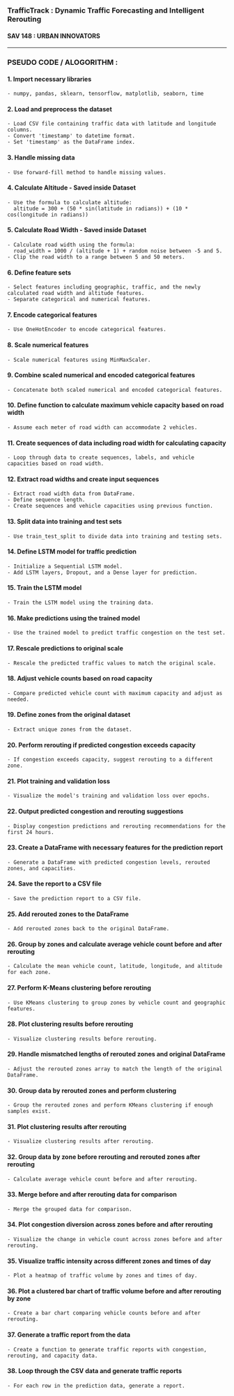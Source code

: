 
<h3> TrafficTrack : Dynamic Traffic Forecasting and Intelligent Rerouting </h3>
<h4> SAV 148 : URBAN INNOVATORS </h4>

<hr>

### PSEUDO CODE / ALOGORITHM :

#### 1. Import necessary libraries
    - numpy, pandas, sklearn, tensorflow, matplotlib, seaborn, time

#### 2. Load and preprocess the dataset
    - Load CSV file containing traffic data with latitude and longitude columns.
    - Convert 'timestamp' to datetime format.
    - Set 'timestamp' as the DataFrame index.

#### 3. Handle missing data
    - Use forward-fill method to handle missing values.

#### 4. Calculate Altitude - Saved inside Dataset
    - Use the formula to calculate altitude:
      altitude = 300 + (50 * sin(latitude in radians)) + (10 * cos(longitude in radians))

#### 5. Calculate Road Width - Saved inside Dataset
    - Calculate road width using the formula:
      road_width = 1000 / (altitude + 1) + random noise between -5 and 5.
    - Clip the road width to a range between 5 and 50 meters.

#### 6. Define feature sets
    - Select features including geographic, traffic, and the newly calculated road width and altitude features.
    - Separate categorical and numerical features.

#### 7. Encode categorical features
    - Use OneHotEncoder to encode categorical features.

#### 8. Scale numerical features
    - Scale numerical features using MinMaxScaler.

#### 9. Combine scaled numerical and encoded categorical features
    - Concatenate both scaled numerical and encoded categorical features.

#### 10. Define function to calculate maximum vehicle capacity based on road width
    - Assume each meter of road width can accommodate 2 vehicles.

#### 11. Create sequences of data including road width for calculating capacity
    - Loop through data to create sequences, labels, and vehicle capacities based on road width.

#### 12. Extract road widths and create input sequences
    - Extract road width data from DataFrame.
    - Define sequence length.
    - Create sequences and vehicle capacities using previous function.

#### 13. Split data into training and test sets
    - Use train_test_split to divide data into training and testing sets.

#### 14. Define LSTM model for traffic prediction
    - Initialize a Sequential LSTM model.
    - Add LSTM layers, Dropout, and a Dense layer for prediction.

#### 15. Train the LSTM model
    - Train the LSTM model using the training data.

#### 16. Make predictions using the trained model
    - Use the trained model to predict traffic congestion on the test set.

#### 17. Rescale predictions to original scale
    - Rescale the predicted traffic values to match the original scale.

#### 18. Adjust vehicle counts based on road capacity
    - Compare predicted vehicle count with maximum capacity and adjust as needed.

#### 19. Define zones from the original dataset
    - Extract unique zones from the dataset.

#### 20. Perform rerouting if predicted congestion exceeds capacity
    - If congestion exceeds capacity, suggest rerouting to a different zone.

#### 21. Plot training and validation loss
    - Visualize the model's training and validation loss over epochs.

#### 22. Output predicted congestion and rerouting suggestions
    - Display congestion predictions and rerouting recommendations for the first 24 hours.

#### 23. Create a DataFrame with necessary features for the prediction report
    - Generate a DataFrame with predicted congestion levels, rerouted zones, and capacities.

#### 24. Save the report to a CSV file
    - Save the prediction report to a CSV file.

#### 25. Add rerouted zones to the DataFrame
    - Add rerouted zones back to the original DataFrame.

#### 26. Group by zones and calculate average vehicle count before and after rerouting
    - Calculate the mean vehicle count, latitude, longitude, and altitude for each zone.

#### 27. Perform K-Means clustering before rerouting
    - Use KMeans clustering to group zones by vehicle count and geographic features.

#### 28. Plot clustering results before rerouting
    - Visualize clustering results before rerouting.

#### 29. Handle mismatched lengths of rerouted zones and original DataFrame
    - Adjust the rerouted zones array to match the length of the original DataFrame.

#### 30. Group data by rerouted zones and perform clustering
    - Group the rerouted zones and perform KMeans clustering if enough samples exist.

#### 31. Plot clustering results after rerouting
    - Visualize clustering results after rerouting.

#### 32. Group data by zone before rerouting and rerouted zones after rerouting
    - Calculate average vehicle count before and after rerouting.

#### 33. Merge before and after rerouting data for comparison
    - Merge the grouped data for comparison.

#### 34. Plot congestion diversion across zones before and after rerouting
    - Visualize the change in vehicle count across zones before and after rerouting.

#### 35. Visualize traffic intensity across different zones and times of day
    - Plot a heatmap of traffic volume by zones and times of day.

#### 36. Plot a clustered bar chart of traffic volume before and after rerouting by zone
    - Create a bar chart comparing vehicle counts before and after rerouting.

#### 37. Generate a traffic report from the data
    - Create a function to generate traffic reports with congestion, rerouting, and capacity data.

#### 38. Loop through the CSV data and generate traffic reports
    - For each row in the prediction data, generate a report.
